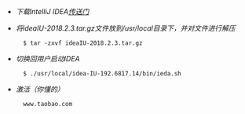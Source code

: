 * *下载IntelliJ IDEA[传送门](https://www.jetbrains.com/idea/)*
* *将ideaIU-2018.2.3.tar.gz文件放到/usr/local目录下，并对文件进行解压*

        $ tar -zxvf ideaIU-2018.2.3.tar.gz
* *切换回用户启动IDEA*

        $ ./usr/local/idea-IU-192.6817.14/bin/ieda.sh
* *激活（你懂的）*

        www.taobao.com
